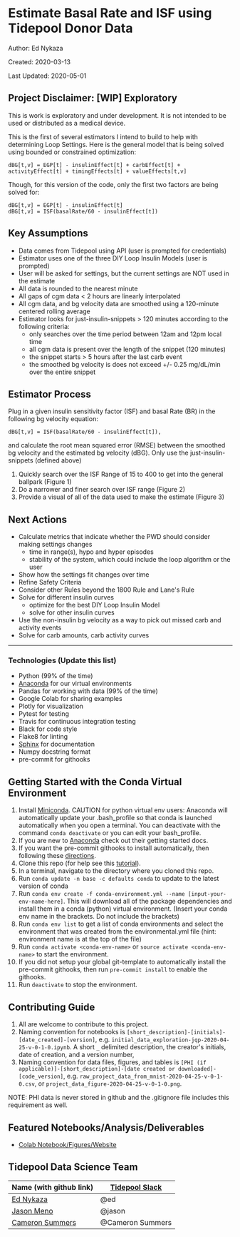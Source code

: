# Estimate Basal Rate and ISF using Tidepool Donor Data
Author: Ed Nykaza

Created: 2020-03-13

Last Updated: 2020-05-01

## Project Disclaimer: [WIP] Exploratory
This is work is exploratory and under development.
It is not intended to be used or distributed as a medical device.

This is the first of several estimators I intend to build to help with determining Loop Settings.
Here is the general model that is being solved using bounded or constrained optimization:

    dBG[t,v] = EGP[t] - insulinEffect[t] + carbEffect[t] + activityEffect[t] + timingEffects[t] + valueEffects[t,v]

Though, for this version of the code, only the first two factors are being solved for:

    dBG[t,v] = EGP[t] - insulinEffect[t]
    dBG[t,v] = ISF(basalRate/60 - insulinEffect[t])

## Key Assumptions
* Data comes from Tidepool using API (user is prompted for credentials)
* Estimator uses one of the three DIY Loop Insulin Models (user is prompted)
* User will be asked for settings, but the current settings are NOT used in the estimate
* All data is rounded to the nearest minute
* All gaps of cgm data < 2 hours are linearly interpolated
* All cgm data, and bg velocity data are smoothed using a 120-minute centered rolling average
* Estimator looks for just-insulin-snippets > 120 minutes according to the following criteria:
    * only searches over the time period between 12am and 12pm local time
    * all cgm data is present over the length of the snippet (120 minutes)
    * the snippet starts > 5 hours after the last carb event
    * the smoothed bg velocity is does not exceed +/- 0.25 mg/dL/min over the entire snippet

## Estimator Process
Plug in a given insulin sensitivity factor (ISF) and basal Rate (BR) in the following bg velocity equation:

    dBG[t,v] = ISF(basalRate/60 - insulinEffect[t]),

and calculate the root mean squared error (RMSE) between the
smoothed bg velocity and the estimated bg velocity (dBG). Only use the just-insulin-snippets (defined above)
1. Quickly search over the ISF Range of 15 to 400 to get into the general ballpark (Figure 1)
2. Do a narrower and finer search over ISF range (Figure 2)
3. Provide a visual of all of the data used to make the estimate (Figure 3)

## Next Actions
* Calculate metrics that indicate whether the PWD should consider making settings changes
    * time in range(s), hypo and hyper episodes
    * stability of the system, which could include the loop algorithm or the user
* Show how the settings fit changes over time
* Refine Safety Criteria
* Consider other Rules beyond the 1800 Rule and Lane's Rule
* Solve for different insulin curves
    * optimize for the best DIY Loop Insulin Model
    * solve for other insulin curves
* Use the non-insulin bg velocity as a way to pick out missed carb and activity events
* Solve for carb amounts, carb activity curves

---
### Technologies (Update this list)
* Python (99% of the time)
* [Anaconda](https://www.anaconda.com/) for our virtual environments
* Pandas for working with data (99% of the time)
* Google Colab for sharing examples
* Plotly for visualization
* Pytest for testing
* Travis for continuous integration testing
* Black for code style
* Flake8 for linting
* [Sphinx](https://www.sphinx-doc.org/en/master/) for documentation
* Numpy docstring format
* pre-commit for githooks

## Getting Started with the Conda Virtual Environment
1. Install [Miniconda](https://conda.io/miniconda.html). CAUTION for python virtual env users: Anaconda will automatically update your .bash_profile
so that conda is launched automatically when you open a terminal. You can deactivate with the command `conda deactivate`
or you can edit your bash_profile.
2. If you are new to [Anaconda](https://docs.anaconda.com/anaconda/user-guide/getting-started/)
check out their getting started docs.
3. If you want the pre-commit githooks to install automatically, then following these
[directions](https://pre-commit.com/#automatically-enabling-pre-commit-on-repositories).
4. Clone this repo (for help see this [tutorial](https://help.github.com/articles/cloning-a-repository/)).
5. In a terminal, navigate to the directory where you cloned this repo.
6. Run `conda update -n base -c defaults conda` to update to the latest version of conda
7. Run `conda env create -f conda-environment.yml --name [input-your-env-name-here]`. This will download all of the package dependencies
and install them in a conda (python) virtual environment. (Insert your conda env name in the brackets. Do not include the brackets)
8. Run `conda env list` to get a list of conda environments and select the environment
that was created from the environmental.yml file (hint: environment name is at the top of the file)
9. Run `conda activate <conda-env-name>` or `source activate <conda-env-name>` to start the environment.
10. If you did not setup your global git-template to automatically install the pre-commit githooks, then
run `pre-commit install` to enable the githooks.
11. Run `deactivate` to stop the environment.

## Contributing Guide
1. All are welcome to contribute to this project.
1. Naming convention for notebooks is
`[short_description]-[initials]-[date_created]-[version]`,
e.g. `initial_data_exploration-jqp-2020-04-25-v-0-1-0.ipynb`.
A short `_` delimited description, the creator's initials, date of creation, and a version number,
1. Naming convention for data files, figures, and tables is
`[PHI (if applicable)]-[short_description]-[date created or downloaded]-[code_version]`,
e.g. `raw_project_data_from_mnist-2020-04-25-v-0-1-0.csv`,
or `project_data_figure-2020-04-25-v-0-1-0.png`.

NOTE: PHI data is never stored in github and the .gitignore file includes this requirement as well.

## Featured Notebooks/Analysis/Deliverables
* [Colab Notebook/Figures/Website](link)

## Tidepool Data Science Team
|Name (with github link)    |  [Tidepool Slack](https://tidepoolorg.slack.com/)   |
|---------|-----------------|
|[Ed Nykaza](https://github.com/[ed-nykaza])| @ed        |
|[Jason Meno](https://github.com/[jameno]) |  @jason    |
|[Cameron Summers](https://github.com/[scaubrey]) |  @Cameron Summers    |
